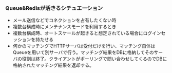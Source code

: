 ### Queue&Redisが活きるシチュエーション
<!-- {ISSUEタイトル}.md になります -->
<!-- ISSUEラベル名に対応するディレクトリに格納されます -->
<!-- ISSUEタイトルに`###`を足して、descriptionの1行目に自動追記します -->
- メール送信などでコネクションを占有したくない時
- 複数台構成時にメンテナンスモードを利用するとき
- 複数台構成時、オートスケールが起きると想定されている場合にログインセッションを持たせる
- 何かのマッチングでHTTPサーバは受付だけを行い、マッチング自体はQueueを用いて別サーバで行う。マッチング結果をDBに格納してそのサーバの役割は終了。クライアントがポーリングで問い合わせしてくるのでDBに格納されたマッチング結果を返却する。  
